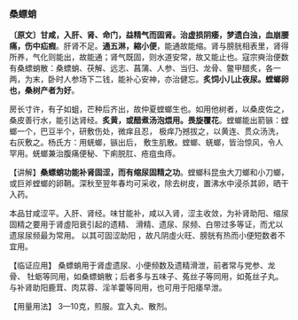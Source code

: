 ### 桑螵蛸

**〔原文〕甘咸，入肝、肾、命门，益精气而固肾。治虚损阴痿，梦遗白浊，血崩腰痛，伤中疝瘕**。肝肾不足。**通五淋，縮小便**，能通故能缩。肾与膀胱相表里，肾得所养，气化则能出，故能通；肾气既固，则水道安常，故又能止也。寇宗奭治便数有桑螵蛸散：桑螵蛸、茯解、远志、菖蒲、人参、当归、龙骨、鳖甲醋炙，各一两，为末，卧时人参场下二钱，能补心安神，亦治健忘。**炙饲小儿止夜尿。螳螂卵也，桑树产者为好**。

房长寸许，有子如蛆，芒种后齐出，故仲夏螳螂生也。如用他树者，以桑皮佐之，桑皮善行水，能引达肾经。**炙黄，或醋煮汤泡煨用。畏旋覆花**。螳螂能出箭镞：螳螂一个，巴豆半个，研敷伤处，微痒且忍， 极痒乃撼拔之，以黄连、贯众汤洗，右灰敷之。杨氏方：用蜣螂，镞出后， 敷生肌散。螳螂、蜣螂，皆治惊风，令人罕用。蜣螂兼治腹痛便秘、下痢脱肛、疮疽虫痔。

【讲解】**桑螵蛸功能补肾固涩，而有缩尿固精之功**。螳螂科昆虫大刀螂和小刀螂， 或巨斧螳螂的卵鞘。深秋至翌年春均可采收，除去树皮，置沸水中浸杀其卵，晒干入药。

本品甘咸涩平。入肝、肾经。味甘能补，咸以入肾，涩主收敛，为补肾助阳、缩尿固精之要用于肾虛阳衰引起的遗精、 滑精、遗尿、尿频、白带过多等证，而尤以遗尿尿频最为常用。 以其可固涩助阳 ，故凡阴虛火旺、膀胱有热而小便短数者不宜用。

【临证应用】 桑螵蛸用于肾虚遗尿、小便频数及遗精滑泄，前者常与党参、龙骨、 牡蛎等同用，如桑螵蛸散；后者多与五味子、菟丝子等同用，如菟丝子丸。与补肾助阳鹿茸、肉苁蓉、淫羊藿等同用，也可用于阳痿早泄。

【用量用法】 3—10克，煎服。宜入丸、散剂。

